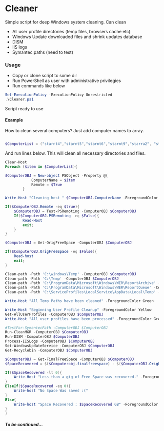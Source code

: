 # Cleaner

Simple script for deep Windows system cleaning. Can clean 

  - All user profile directories (temp files, browsers cache etc)
  - Windows Update downloaded files and shrink updates database
  - DISM 
  - IIS logs
  - Symantec paths (need to test)

### Usage
 - Copy or clone script to some dir
 - Run PowerShell as user with administrative privilegies
 - Run commands like below

```powershell
Set-ExecutionPolicy -ExecutionPolicy Unrestricted
.\Cleaner.ps1
```
Script ready to use

#### Example
How to clean several computers? Just add computer names to array.
```powershell

$ComputerList = ("starnt4","starnt5","starnt6","starnt9","starra2", "starra3","nypc804")
```
And run lines below. This will clean all necessary directories and files. 
```powershell
Clear-Host
Foreach ($item in $ComputerList){

$ComputerOBJ = New-object PSObject -Property @{
            ComputerName = $item
            Remote = $True
        }

Write-Host "Cleaning host " $ComputerOBJ.ComputerName -ForegroundColor Green 

If($ComputerOBJ.Remote -eq $true){
    $ComputerOBJ = Test-PSRemoting -ComputerOBJ $ComputerOBJ
    If($ComputerOBJ.PSRemoting -eq $False){
        Read-Host
        exit;
    }
}

$ComputerOBJ = Get-OrigFreeSpace -ComputerOBJ $ComputerOBJ

If($ComputerOBJ.OrigFreeSpace -eq $False){
    Read-host
    exit;
}

Clean-path -Path 'C:\windows\Temp' -ComputerOBJ $ComputerOBJ
Clean-path -Path 'C:\Temp' -ComputerOBJ $ComputerOBJ
Clean-path -Path 'C:\ProgramData\Microsoft\Windows\WER\ReportArchive' -ComputerOBJ $ComputerOBJ
Clean-path -Path 'C:\ProgramData\Microsoft\Windows\WER\ReportQueue' -ComputerOBJ $ComputerOBJ
Clean-path -Path 'C:\ServiceProfiles\LocalService\AppData\Local\Temp' -ComputerOBJ $ComputerOBJ

Write-Host "All Temp Paths have been cleaned" -ForegroundColor Green

Write-Host "Beginning User Profile Cleanup" -ForegroundColor Yellow
Get-AllUserProfiles -ComputerOBJ $ComputerOBJ
Write-Host "All user profiles have been processed" -ForegroundColor Green

#TestFor-SymantecPath -ComputerOBJ $ComputerOBJ
Run-CleanMGR -ComputerOBJ $ComputerOBJ
Run-DISM -ComputerOBJ $ComputerOBJ
Process-IISLogs -ComputerOBJ $ComputerOBJ
Set-WindowsUpdateService -ComputerOBJ $ComputerOBJ
Get-Recyclebin -ComputerOBJ $ComputerOBJ

$ComputerOBJ = Get-FinalFreeSpace -ComputerOBJ $ComputerOBJ
$SpaceRecovered = $($Computerobj.finalfreespace) - $($ComputerOBJ.OrigFreeSpace)

If($SpaceRecovered -lt 0){
    Write-Host "Less than a gig of Free Space was recovered." -ForegroundColor Yellow
}
ElseIf($SpaceRecovered -eq 0){
    Write-host "No Space Was saved :("
}
Else{
    Write-host "Space Recovered : $SpaceRecovered GB" -ForegroundColor Green
}
}
```

##### To be continued...


